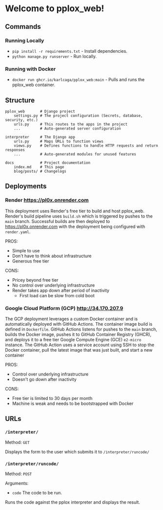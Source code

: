 # Welcome to pplox_web! 

## Commands
### Running Locally
* `pip install -r requirements.txt` - Install dependencies.
* `python manage.py runserver` - Run locally.

### Running with Docker
* `docker run ghcr.io/karlcaga/pplox_web:main` - Pulls and runs the pplox_web container.

## Structure
```
pplox_web       # Django project 
    settings.py # The project configuration (Secrets, database, security, etc.)
    urls.py     # This routes to the apps in the project
    ...         # Auto-generated server configuration

interpreter     # The Django app
    urls.py     # Maps URLs to function views
    views.py    # Defines functions to handle HTTP requests and return responses
    ...         # Auto-generated modules for unused features

docs            # Project documentation
    index.md    # This page 
    blog/posts/ # Changelogs
```

## Deployments
### Render <https://pl0x.onrender.com> 

This deployment uses Render's free tier to build and host pplox_web.
Render's build pipeline uses `build.sh` which is triggered by pushes to the `main` branch.
Successful builds are then deployed to <https://pl0x.onrender.com> with the deployment being configured with `render.yaml`.

PROS: 

- Simple to use
- Don't have to think about infrastructure
- Generous free tier

CONS:

- Pricey beyond free tier
- No control over underlying infrastructure
- Render takes app down after period of inactivity
    - First load can be slow from cold boot

### Google Cloud Platform (GCP) <http://34.170.207.9> 

The GCP deployment leverages a custom Docker container and is automatically deployed with GitHub Actions. 
The container image build is defined in `Dockerfile`.
GitHub Actions listens for pushes to the `main` branch, builds the Docker image, pushes it to GitHub Container Registry (GHCR), and deploys it to a free tier Google Compute Engine (GCE) `e2-micro` instance.
The GitHub Action uses a service account using SSH to stop the Docker container, pull the latest image that was just built, and start a new container

PROS:

- Control over underlying infrastructure
- Doesn't go down after inactivity

CONS:

- Free tier is limited to 30 days per month
- Machine is weak and needs to be bootstrapped with Docker

## URLs
### `/interpreter/` 

Method: `GET`

Displays the form to the user which submits it to `/interpreter/runcode/`

### `/interpreter/runcode/`
Method: `POST`

Arguments:

- `code` The code to be run. 

Runs the code against the pplox interpreter and displays the result.
